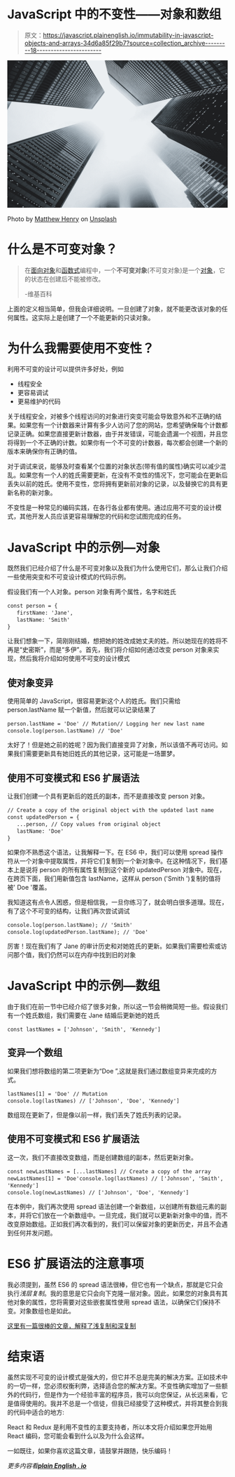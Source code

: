 # JavaScript 中的不变性——对象和数组

> 原文：<https://javascript.plainenglish.io/immutability-in-javascript-objects-and-arrays-34d6a85f29b7?source=collection_archive---------18----------------------->

![](img/7ad37ea6e272e162e80ad592577ae38c.png)

Photo by [Matthew Henry](https://unsplash.com/@matthewhenry?utm_source=medium&utm_medium=referral) on [Unsplash](https://unsplash.com?utm_source=medium&utm_medium=referral)

# 什么是不可变对象？

> 在[面向对象](https://en.wikipedia.org/wiki/Object-oriented_computer_programming)和[函数式](https://en.wikipedia.org/wiki/Functional_programming)编程中，一个**不可变对象**(不可变对象)是一个[对象](https://en.wikipedia.org/wiki/Object_(computer_science))，它的状态在创建后不能被修改。
> 
> -维基百科

上面的定义相当简单，但我会详细说明。一旦创建了对象，就不能更改该对象的任何属性。这实际上是创建了一个不能更新的只读对象。

# 为什么我需要使用不变性？

利用不可变的设计可以提供许多好处，例如

*   线程安全
*   更容易调试
*   更易维护的代码

关于线程安全，对被多个线程访问的对象进行突变可能会导致意外和不正确的结果。如果您有一个计数器来计算有多少人访问了您的网站，您希望确保每个计数都记录正确。如果您直接更新计数器，由于并发错误，可能会遗漏一个视图，并且您将得到一个不正确的计数。如果你有一个不可变的计数器，每次都会创建一个新的版本来确保你有正确的值。

对于调试来说，能够及时查看某个位置的对象状态(带有值的属性)确实可以减少混乱。如果您有一个人的姓氏需要更新，在没有不变性的情况下，您可能会在更新后丢失以前的姓氏。使用不变性，您将拥有更新前对象的记录，以及替换它的具有更新名称的新对象。

不变性是一种常见的编码实践，在各行各业都有使用。通过应用不可变的设计模式，其他开发人员应该更容易理解您的代码和您试图完成的任务。

# JavaScript 中的示例—对象

既然我们已经介绍了什么是不可变对象以及我们为什么使用它们，那么让我们介绍一些使用突变和不可变设计模式的代码示例。

假设我们有一个人对象。person 对象有两个属性，名字和姓氏

```
const person = {
   firstName: 'Jane',
   lastName: 'Smith'
}
```

让我们想象一下，简刚刚结婚，想把她的姓改成她丈夫的姓。所以她现在的姓将不再是“史密斯”，而是“多伊”。首先，我们将介绍如何通过改变 person 对象来实现，然后我将介绍如何使用不可变的设计模式

## 使对象变异

使用简单的 JavaScript，很容易更新这个人的姓氏。我们只需给 person.lastName 赋一个新值，然后就可以记录结果了

```
person.lastName = 'Doe' // Mutation// Logging her new last name
console.log(person.lastName) // 'Doe'
```

太好了！但是她之前的姓呢？因为我们直接变异了对象，所以该值不再可访问。如果我们需要更新具有她旧姓氏的其他记录，这可能是一场噩梦。

## 使用不可变模式和 ES6 扩展语法

让我们创建一个具有更新后的姓氏的副本，而不是直接改变 person 对象。

```
// Create a copy of the original object with the updated last name
const updatedPerson = {
   ...person, // Copy values from original object
   lastName: 'Doe'
}
```

如果你不熟悉这个语法，让我解释一下。在 ES6 中，我们可以使用 spread 操作符从一个对象中提取属性，并将它们复制到一个新对象中。在这种情况下，我们基本上是说将 person 的所有属性复制到这个新的 updatedPerson 对象中。现在，在跨页下面，我们用新值包含 lastName，这样从 person ('Smith ')复制的值将被' Doe '覆盖。

我知道这有点令人困惑，但是相信我，一旦你练习了，就会明白很多道理。现在，有了这个不可变的结构，让我们再次尝试调试

```
console.log(person.lastName); // 'Smith'
console.log(updatedPerson.lastName); // 'Doe'
```

厉害！现在我们有了 Jane 的审计历史和对她姓氏的更新。如果我们需要检索或访问那个值，我们仍然可以在内存中找到旧的对象

# JavaScript 中的示例—数组

由于我们在前一节中已经介绍了很多对象，所以这一节会稍微简短一些。假设我们有一个姓氏数组，我们需要在 Jane 结婚后更新她的姓氏

```
const lastNames = ['Johnson', 'Smith', 'Kennedy']
```

## 变异一个数组

如果我们想将数组的第二项更新为“Doe ”,这就是我们通过数组变异来完成的方式。

```
lastNames[1] = 'Doe' // Mutation
console.log(lastNames) // ['Johnson', 'Doe', 'Kennedy']
```

数组现在更新了，但是像以前一样，我们丢失了姓氏列表的记录。

## 使用不可变模式和 ES6 扩展语法

这一次，我们不直接改变数组，而是创建数组的副本，然后更新对象。

```
const newLastNames = [...lastNames] // Create a copy of the array
newLastNames[1] = 'Doe'console.log(lastNames) // ['Johnson', 'Smith', 'Kennedy']
console.log(newLastNames) // ['Johnson', 'Doe', 'Kennedy']
```

在本例中，我们再次使用 spread 语法创建一个新数组，以创建所有数组元素的副本，并将它们放在一个新数组中。一旦完成，我们就可以更新新对象中的值，而不改变原始数组。正如我们再次看到的，我们可以保留对象的更新历史，并且不会遇到任何并发问题。

# ES6 扩展语法的注意事项

我必须提到，虽然 ES6 的 spread 语法很棒，但它也有一个缺点，那就是它只会执行*浅层复制*。我的意思是它只会向下克隆一层对象。因此，如果您的对象具有其他对象的属性，您将需要对这些嵌套属性使用 spread 语法，以确保它们保持不变。对象数组也是如此。

[这里有一篇很棒的文章，解释了浅复制和深复制](https://www.geeksforgeeks.org/what-is-shallow-copy-and-deep-copy-in-javascript/)

# 结束语

虽然实现不可变的设计模式是强大的，但它并不总是完美的解决方案。正如技术中的一切一样，您必须权衡利弊，选择适合您的解决方案。不变性确实增加了一些额外的代码行，但是作为一个经验丰富的程序员，我可以向您保证，从长远来看，它是值得使用的。我并不总是一个信徒，但我已经接受了这种模式，并将其整合到我的代码中适合的地方:

React 和 Redux 是利用不变性的主要支持者，所以本文将介绍如果您开始用 React 编码，您可能会看到什么以及为什么会这样。

一如既往，如果你喜欢这篇文章，请鼓掌并跟随，快乐编码！

*更多内容看*[***plain English . io***](http://plainenglish.io/)